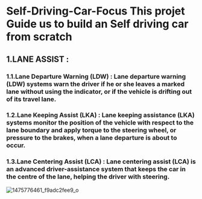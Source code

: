 # Self-Driving-Car-Focus This projet Guide us to build an Self driving car from scratch 
## 1.LANE ASSIST :
### 1.1.Lane Departure Warning (LDW) : Lane departure warning (LDW) systems warn the driver if he or she leaves a marked lane without using the indicator, or if the vehicle is drifting out of its travel lane.
### 1.2.Lane Keeping Assist (LKA) : Lane keeping assistance (LKA) systems monitor the position of the vehicle with respect to the lane boundary and apply torque to the steering wheel, or pressure to the brakes, when a lane departure is about to occur.
### 1.3.Lane Centering Assist (LCA) : Lane centering assist (LCA) is an advanced driver-assistance system that keeps the car in the centre of the lane, helping the driver with steering.
![1475776461_f9adc2fee9_o](https://github.com/yassine-cherni/Self-Driving-Car-Focus-/assets/125700497/bb307839-7625-4124-a15e-d20d393074a8)
